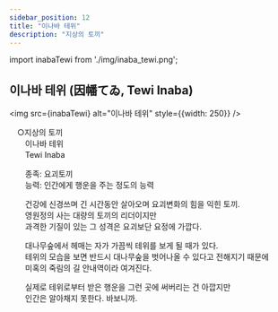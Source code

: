 ```yaml
---
sidebar_position: 12
title: "이나바 테위"
description: "지상의 토끼"
---
```


import inabaTewi from './img/inaba_tewi.png';

## 이나바 테위 (因幡てゐ, Tewi Inaba)

<img src={inabaTewi} alt="이나바 테위" style={{width: 250}} />

　○지상의 토끼  
　　이나바 테위  
　　Tewi Inaba  

　　종족: 요괴토끼  
　　능력: 인간에게 행운을 주는 정도의 능력  

　　건강에 신경쓰며 긴 시간동안 살아오며 요괴변화의 힘을 익힌 토끼.  
　　영원정의 사는 대량의 토끼의 리더이지만  
　　과격한 기질이 있는 그 성격은 요괴보단 요정에 가깝다.  

　　대나무숲에서 헤매는 자가 가끔씩 테위를 보게 될 때가 있다.  
　　테위의 모습을 보면 반드시 대나무숲을 벗어나올 수 있다고 전해지기 때문에  
　　미혹의 죽림의 길 안내역이라 여겨진다.  

　　실제로 테위로부터 받은 행운을 그런 곳에 써버리는 건 아깝지만  
　　인간은 알아채지 못한다. 바보니까.
